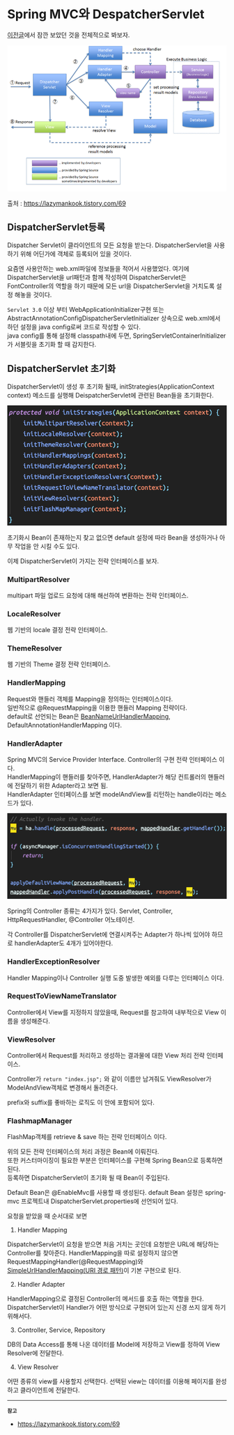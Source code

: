 # Spring MVC와 DespatcherServlet


[이전글](https://jaejin1.github.io/springmvcbasic/)에서 잠깐 보았던 것을 전체적으로 봐보자.

<!--more-->

![Spring MVC](DispatcherServlet.png "Spring MVC")

출처 : https://lazymankook.tistory.com/69

## DispatcherServlet등록
Dispatcher Servlet이 클라이언트의 모든 요청을 받는다. DispatcherServlet을 사용하기 위해 어딘가에 객체로 등록되어 있을 것이다.

요즘엔 사용안하는 web.xml파일에 정보들을 적어서 사용했었다. 여기에 DispatcherServlet을 url패턴과 함께 작성하여 DispatcherServlet은 FontController의 역할을 하기 때문에 모든 url을 DispatcherServlet을 거치도록 설정 해놓을 것이다. 

`Servlet 3.0` 이상 부터 WebApplicationInitializer구현 또는 AbstractAnnotationConfigDispatcherServletInitializer 상속으로 web.xml에서 하던 설정을 java config로써 코드로 작성할 수 있다.  
java config를 통해 설정해 classpath내에 두면, SpringServletContainerInitializer가 서블릿을 초기화 할 때 감지한다.

## DispatcherServlet 초기화

DispatcherServlet이 생성 후 초기화 될때, initStrategies(ApplicationContext context) 메소드를 실행해 DeispatcherServlet에 관련된 Bean들을 초기화한다.

![initStrategies](initStrategies.png "initStrategies")

초기화시 Bean이 존재하는지 찾고 없으면 default 설정에 따라 Bean을 생성하거나 아무 작업을 안 시킬 수도 있다.

이제 DispatcherServlet이 가지는 전략 인터페이스를 보자.

### MultipartResolver

multipart 파일 업로드 요청에 대해 해선하여 변환하는 전략 인터페이스.

### LocaleResolver

웹 기반의 locale 결정 전략 인터페이스.

### ThemeResolver

웹 기반의 Theme 결정 전략 인터페이스.

### HandlerMapping

Request와 핸들러 객체를 Mapping을 정의하는 인터페이스이다.  
일반적으로 @RequestMapping을 이용한 핸들러 Mapping 전략이다.  
default로 선언되는 Bean은 [BeanNameUrlHandlerMapping](https://jaejin1.github.io/2019/12/11/java/spring/springmvcBasic/#HeanNameUrlHandlerMapping), DefaultAnnotationHandlerMapping 이다.

### HandlerAdapter

Spring MVC의 Service Provider Interface. Controller의 구현 전략 인터페이스 이다.  
HandlerMapping이 핸들러를 찾아주면, HandlerAdapter가 해당 컨트롤러의 핸들러에 전달하기 위한 Adapter라고 보면 됨.  
HandlerAdapter 인터페이스를 보면 modelAndView를 리턴하는 handle이라는 메소드가 있다.

![ModelAndView](ModelAndView.png "ModelAndView")

Spring의 Controller 종류는 4가지가 있다. Servlet, Controller, HttpRequestHandler, @Controller 어노테이션.

각 Controller를 DispatcherServlet에 연결시켜주는 Adapter가 하나씩 있어야 하므로 handlerAdapter도 4개가 있어야한다.

### HandlerExceptionResolver

Handler Mapping이나 Controller 실행 도중 발생한 예외를 다루는 인터페이스 이다.

### RequestToViewNameTranslator

Controller에서 View를 지정하지 않았을때, Request를 참고하여 내부적으로 View 이름을 생성해준다.

### ViewResolver

Controller에서 Request를 처리하고 생성하는 결과물에 대한 View 처리 전략 인터페이스.

Controller가 `return "index.jsp";` 와 같이 이름만 남겨줘도 ViewResolver가 ModelAndView객체로 변경해서 돌려준다.

prefix와 suffix를 좋바하는 로직도 이 안에 포함되어 있다.

### FlashmapManager

FlashMap객체를 retrieve & save 하는 전략 인터페이스 이다.

위의 모든 전략 인터페이스의 처리 과정은 Bean에 이뤄진다.  
또한 커스터마이징이 필요한 부분은 인터페이스를 구현해 Spring Bean으로 등록하면 된다.  
등록하면 DispatcherServlet이 초기화 될 때 Bean이 주입된다.

Default Bean은 @EnableMvc를 사용할 때 생성된다. default Bean 설정은 spring-mvc 프로젝트내 DispatcherServlet.properties에 선언되어 있다.

요청을 받았을 때 순서대로 보면

1. Handler Mapping

DispatcherServlet이 요청을 받으면 처음 거치는 곳인데 요청받은 URL에 해당하는 Controller를 찾아준다. HandlerMapping을 따로 설정하지 않으면 RequestMappingHandler(@RequestMapping)와 [SimpleUrlHandlerMapping(URI 경로 패턴)](https://jaejin1.github.io/2019/12/11/java/spring/springmvcBasic/#SimpleUrlHandlerMapping)이 기본 구현으로 된다.

2. Handler Adapter

HandlerMapping으로 결정된 Controller의 메서드를 호출 하는 역할을 한다.  
DispatcherServlet이 Handler가 어떤 방식으로 구현되어 있는지 신경 쓰지 않게 하기 위해서다.

3. Controller, Service, Repository

DB의 Data Access를 통해 나온 데이터를 Model에 저장하고 View를 정하여 View Resolver에 전달한다.

4. View Resolver

어떤 종류의 view를 사용할지 선택한다. 선택된 view는 데이터를 이용해 페이지를 완성하고 클라이언트에 전달한다.

---

**`참고`**

- https://lazymankook.tistory.com/69

